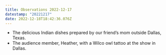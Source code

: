 ```yaml
---
title: Observations 2022-12-17
datestamp: "20221217"
date: 2022-12-18T18:42:36.076Z
---
```

- The delicious Indian dishes prepared by our friend’s mom outside Dallas, Texas.
- The audience member, Heather, with a Wilco owl tattoo at the show in Dallas.